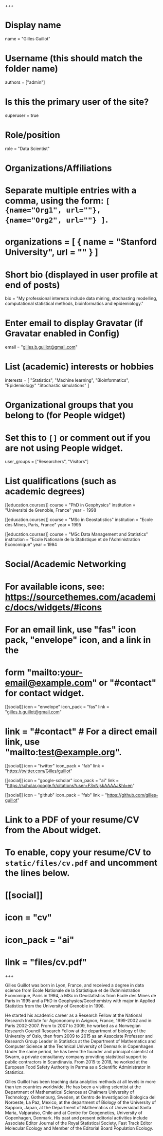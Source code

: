 +++
# Display name
name = "Gilles Guillot"

# Username (this should match the folder name)
authors = ["admin"]

# Is this the primary user of the site?
superuser = true

# Role/position
role = "Data Scientist"

# Organizations/Affiliations
#   Separate multiple entries with a comma, using the form: `[ {name="Org1", url=""}, {name="Org2", url=""} ]`.
# organizations = [ { name = "Stanford University", url = "" } ]

# Short bio (displayed in user profile at end of posts)
bio = "My professional interests include data mining, stochasting modelling, computational statistical methods, bioinformatics and epidemiology."

# Enter email to display Gravatar (if Gravatar enabled in Config)
email = "gilles.b.guillot@gmail.com"

# List (academic) interests or hobbies
interests = [
  "Statistics",
  "Machine learning",
  "Bioinformatics",
  "Epidemiology"
  "Stochastic simulations"
]

# Organizational groups that you belong to (for People widget)
#   Set this to `[]` or comment out if you are not using People widget.
user_groups = ["Researchers", "Visitors"]

# List qualifications (such as academic degrees)
[[education.courses]]
  course = "PhD in Geophysics"
  institution = "Université de Grenoble, France"
  year = 1998

[[education.courses]]
  course = "MSc in Geostatistics"
  institution = "Ecole des Mines, Paris, France"
  year = 1995

[[education.courses]]
  course = "MSc Data Management and Statistics"
  institution = "Ecole Nationale de la Statistique et de l'Administration Economique"
  year = 1994

# Social/Academic Networking
# For available icons, see: https://sourcethemes.com/academic/docs/widgets/#icons
#   For an email link, use "fas" icon pack, "envelope" icon, and a link in the
#   form "mailto:your-email@example.com" or "#contact" for contact widget.

[[social]]
  icon = "envelope"
  icon_pack = "fas"
  link = "gilles.b.guillot@gmail.com"
#   link = "#contact"  # For a direct email link, use "mailto:test@example.org".

[[social]]
  icon = "twitter"
  icon_pack = "fab"
  link = "https://twitter.com/Gilles/guillot"

[[social]]
  icon = "google-scholar"
  icon_pack = "ai"
  link = "https://scholar.google.fr/citations?user=F3vNjskAAAAJ&hl=en"

[[social]]
  icon = "github"
  icon_pack = "fab"
  link = "https://github.com/gilles-guillot"

# Link to a PDF of your resume/CV from the About widget.
# To enable, copy your resume/CV to `static/files/cv.pdf` and uncomment the lines below.
# [[social]]
#   icon = "cv"
#   icon_pack = "ai"
#   link = "files/cv.pdf"

+++

Gilles Guillot was born in Lyon, France, and received a degree in data science from Ecole Nationale de la Statistique et de l’Administration Economique, Paris in 1994, a MSc in Geostatistics from Ecole des Mines de Paris in 1995 and a PhD in Geophysics/Geochemistry with major in Applied Statistics from the University of Grenoble in 1998.

He started his academic career as a Research Fellow at the National Research Institute for Agrononomy in Avignon, France, 1999-2002 and in Paris 2002-2007. From to 2007 to 2009, he worked as a Norwegian Research Council Research Fellow at the department of biology of the University of Oslo, then from 2009 to 2015 as an Associate Professor and Research Group Leader in Statistics at the Department of Mathematics and Computer Science at the Technical University of Denmark in Copenhagen. Under the same period, he has been the founder and principal scientist of Swarm, a private consultancy company providing statistical support to public contractors in Scandinavia. From 2015 to 2018, he worked at the European Food Safety Authority in Parma as a Scientific Administrator in Statistics.

Gilles Guillot has been teaching data analytics methods at all levels in more than ten countries worldwide. He has been a visiting scientist at the Department of Mathematical Sciences at Chalmers University of Technology, Gothenburg, Sweden, at Centro de Investigacion Biologica del Noroeste, La Paz, Mexico, at the department of Biology of the University of Sapporo, Japan, at the Department of Mathematics of Universidad Santa Maria, Valparaiso, Chile and at Centre for Geogenetics, University of Copenhagen, Denmark. His past and present editorial activities include Associate Editor Journal of the Royal Statistical Society, Fast Track Editor Molecular Ecology and  Member of the Editorial Board Population Ecology.
